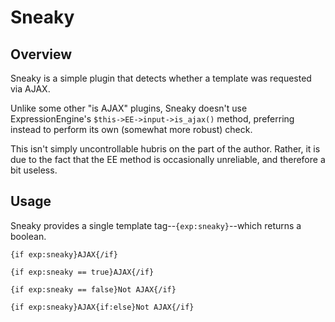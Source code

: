 # Sneaky
## Overview
Sneaky is a simple plugin that detects whether a template was requested via
AJAX.

Unlike some other "is AJAX" plugins, Sneaky doesn't use ExpressionEngine's
`$this->EE->input->is_ajax()` method, preferring instead to perform its own
(somewhat more robust) check.

This isn't simply uncontrollable hubris on the part of the author. Rather, it is
due to the fact that the EE method is occasionally unreliable, and therefore a
bit useless.

## Usage
Sneaky provides a single template tag--`{exp:sneaky}`--which returns a boolean.
 
    {if exp:sneaky}AJAX{/if}

    {if exp:sneaky == true}AJAX{/if}

    {if exp:sneaky == false}Not AJAX{/if}

    {if exp:sneaky}AJAX{if:else}Not AJAX{/if}
